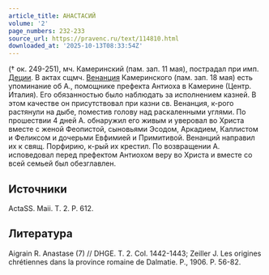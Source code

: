 ```yaml
---
article_title: АНАСТАСИЙ
volume: '2'
page_numbers: 232-233
source_url: https://pravenc.ru/text/114810.html
downloaded_at: '2025-10-13T08:33:54Z'
---
```


(† ок. 249-251), мч. Камеринский (пам. зап. 11 мая), пострадал при имп. [Деции](https://pravenc.ru/text/Деции.html). В актах сщмч. [Венанция](https://pravenc.ru/text/Венанция.html) Камеринского (пам. зап. 18 мая) есть упоминание об А., помощнике префекта Антиоха в Камерине (Центр. Италия). Его обязанностью было наблюдать за исполнением казней. В этом качестве он присутствовал при казни св. Венанция, к-рого растянули на дыбе, поместив голову над раскаленными углями. По прошествии 4 дней А. обнаружил его живым и уверовал во Христа вместе с женой Феопистой, сыновьями Эсодом, Аркадием, Каллистом и Феликсом и дочерьми Евфимией и Примитивой. Венанций направил их к свящ. Порфирию, к-рый их крестил. По возвращении А. исповедовал перед префектом Антиохом веру во Христа и вместе со всей семьей был обезглавлен.

## Источники

ActaSS. Maii. T. 2. P. 612.

## Литература

Aigrain R. Anastase (7) // DHGE. T. 2. Col. 1442-1443; Zeiller J. Les origines chrétiennes dans la province romaine de Dalmatie. P., 1906. P. 56-82.
